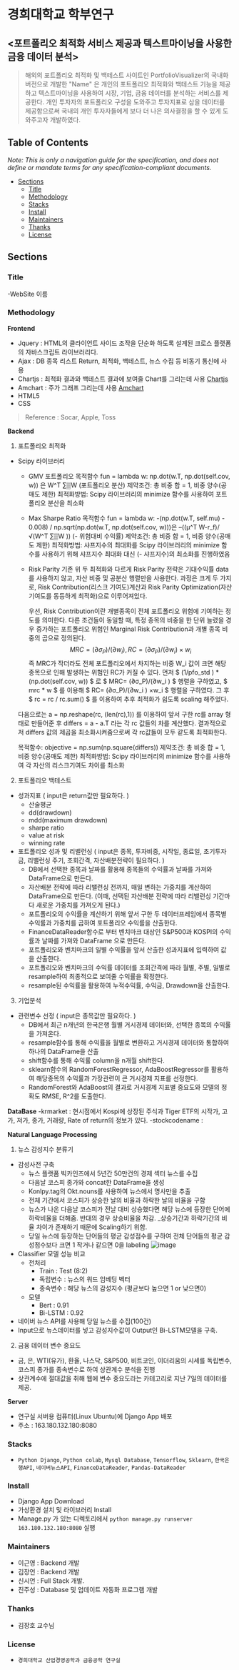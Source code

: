 # 경희대학교 학부연구 
## <포트폴리오 최적화 서비스 제공과 텍스트마이닝을 사용한 금융 데이터 분석>

> 해외의 포트폴리오 최적화 및 백테스트 사이트인 PortfolioVisualizer의 국내화 버전으로 개발한 "Name" 은 개인의 포트폴리오 최적화와 백테스트 기능을 제공하고 텍스트마이닝을 사용하여 시장, 기업, 금융 데이터를 분석하는 서비스를 제공한다. 개인 투자자의 포트폴리오 구성을 도와주고 투자지표로 삼을 데이터를 제공함으로써 국내의 개인 투자자들에게 보다 더 나은 의사결정을 할 수 있게 도와주고자 개발하였다.

## Table of Contents
_Note: This is only a navigation guide for the specification, and does not define or mandate terms for any specification-compliant documents._

- [Sections](#sections)
  - [Title](#title)
  - [Methodology](#methodology)
  - [Stacks](#stacks)
  - [Install](#install)
  - [Maintainers](#maintainers)
  - [Thanks](#thanks)
  - [License](#license)

## Sections

### Title
-WebSite 이름

### Methodology

**Frontend**
- Jquery : HTML의 클라이언트 사이드 조작을 단순화 하도록 설계된 크로스 플랫폼의 자바스크립트 라이브러리다.
- Ajax :  DB 종목 리스트 Return, 최적화, 백테스트, 뉴스 수집 등 비동기 통신에 사용
- Chartjs : 최적화 결과와 백테스트 결과에 보여줄 Chart를 그리는데 사용 [Chartjs](https://github.com/chartjs/Chart.js)
- Amchart : 주가 그래프 그리는데 사용 [Amchart](https://github.com/amcharts/amcharts4)
- HTML5
- CSS
> Reference : Socar, Apple, Toss

**Backend**

1. 포트폴리오 최적화
  - Scipy 라이브러리 
	  * GMV 포트폴리오
	    목적함수 fun = lambda w: np.dot(w.T, np.dot(self.cov, w)) 은  W^T ∑▒W   (포트폴리오 분산)
	    제약조건: 총 비중 합 = 1, 비중 양수(공매도 제한)
	    최적화방법: Scipy 라이브러리의 minimize 함수를 사용하여 포트폴리오 분산을 최소화
	  * Max Sharpe Ratio
	    목적함수 fun = lambda w: -(np.dot(w.T, self.mu) - 0.008) / np.sqrt(np.dot(w.T, np.dot(self.cov, w)))은 –((μ^T W-r_f)/√(W^T ∑▒W  )) (- 위험대비 수익률)
	    제약조건: 총 비중 합 = 1, 비중 양수(공매도 제한)
	    최적화방법: 샤프지수의 최대화를 Scipy 라이브러리의 minimize 함수를 사용하기 위해 샤프지수 최대화 대신 (- 샤프지수)의 최소화를 진행하였음
	  * Risk Parity 
	    기존 위 두 최적화와 다르게 Risk Parity 전략은 기대수익률 data를 사용하지 않고, 자산 비중 및 공분산 행렬만을 사용한다. 과정은 크게 두 가지로, Risk Contribution(리스크 기여도)계산과         Risk Parity Optimization(자산 기여도를 동등하게 최적화)으로 이루어져있다. 

	    우선, Risk Contribution이란 개별종목이 전체 포트폴리오 위험에 기여하는 정도를 의미한다. 다른 조건들이 동일할 때, 특정 종목의 비중을 한 단위 늘렸을 경우 증가하는 포트폴리오 위험인           Marginal Risk Contribution과 개별 종목 비중의 곱으로 정의된다. 
	    $$ MRC=  (∂σ_P)/(∂w_i )  ,RC=  (∂σ_P)/(∂w_i )  ×w_i $$
	    즉 MRC가 작더라도 전체 포트폴리오에서 차지하는 비중 W_i 값이 크면 해당 종목으로 인해 발생하는 위험인 RC가 커질 수 있다. 
	    먼저 $ (1/pfo_std ) * (np.dot(self.cov, w)) $ 로 $ MRC=  (∂σ_P)/(∂w_i ) $ 행렬을 구하였고, $ mrc * w $ 를 이용해 $ RC=  (∂σ_P)/(∂w_i )  ×w_i $ 행렬을 구하였다. 그 후 $ rc = rc / rc.sum() $ 를 이용하여 추후 최적화가 쉽도록 scaling 해주었다.
    
    다음으로는 a = np.reshape(rc, (len(rc),1)) 를 이용하여 앞서 구한 rc를 array 형태로 만들어준 후 differs = a - a.T 라는 각 rc 값들의 차를 계산했다. 결과적으로 저 differs 값의 제곱을       최소화시켜줌으로써 각 rc값들이 모두 같도록 최적화한다. 

    목적함수: objective = np.sum(np.square(differs))
    제약조건: 총 비중 합 = 1, 비중 양수(공매도 제한)
    최적화방법: Scipy 라이브러리의 minimize 함수를 사용하여 각 자산의 리스크기여도 차이를 최소화

2. 포트폴리오 백테스트
  - 성과지표 ( input은 return값만 필요하다. )
    * 산술평균
    * dd(drawdown)
    * mdd(maximum drawdown)
    * sharpe ratio
    * value at risk
    * winning rate
  - 포트폴리오 성과 및 리밸런싱 ( input은 종목, 투자비중, 시작일, 종료일, 초기투자금, 리밸런싱 주기, 
  조회간격, 자산배분전략이 필요하다. )
    * DB에서 선택한 종목과 날짜를 활용해 종목들의 수익률과 날짜를 가져와 DataFrame으로 만든다.
    * 자산배분 전략에 따라 리밸런싱 전까지, 매일 변하는 가중치를 계산하여 DataFrame으로 만든다.
      (이때, 선택된 자산배분 전략에 따라 리밸런싱 기간마다 새로운 가중치를 가져오게 된다.)
    * 포트폴리오의 수익률을 계산하기 위해 앞서 구한 두 데이터프레임에서 종목별 수익률과 가중치를 
      곱하여 포트폴리오 수익률을 산출한다.
    * FinanceDataReader함수로 부터 벤치마크 대상인 S&P500과 KOSPI의 수익률과 날짜를 가져와 DataFrame
      으로 만든다.
    * 포트폴리오와 벤치마크의 일별 수익률을 앞서 산출한 성과지표에 입력하여 값을 산출한다.
    * 포트폴리오와 벤치마크의 수익률 데이터를 조회간격에 따라 월별, 주별, 일별로 resample하여 최종적으로 보여줄 수익률을 확정한다.
    * resample된 수익률을 활용하여 누적수익률, 수익금, Drawdown을 산출한다. 
    

3. 기업분석
  - 관련변수 선정 ( input은 종목값만 필요하다. ) 
    * DB에서 최근 n개년의 한국은행 월별 거시경제 데이터와, 선택한 종목의 수익률을 가져온다.
    * resample함수를 통해 수익률을 월별로 변환하고 거시경제 데이터와 통합하여 하나의 DataFrame을 산출
    * shift함수를 통해 수익률 column을 n개월 shift한다.
    * sklearn함수의 RandomForestRegressor, AdaBoostRegressor를 활용하여 해당종목의 수익률과 가장관련이 큰 거시경제 지표를 선정한다. 
    * RandomForest와 AdaBoost의 결과로 거시경제 지표별 중요도와 모델의 정확도 RMSE, R^2를 도출한다.

**DataBase**
-krmarket : 현시점에서 Kospi에 상장된 주식과 Tiger ETF의 시작가, 고가, 저가, 종가, 거래량, Rate of return의 정보가 있다. 
-stockcodename : 

**Natural Language Processing**
1. 뉴스 감성지수 분류기
  - 감성사전 구축 
    * 뉴스 플랫폼 빅카인즈에서 5년간 50만건의 경제 섹터 뉴스를 수집
    * 다음날 코스피 종가와 concat한 DataFrame을 생성
    * Konlpy.tag의 Okt.nouns를 사용하여 뉴스에서 명사만을 추출
    * 전체 기간에서 코스피가 상승한 날의 비율과 하락한 날의 비율을 구함
    * 뉴스가 나온 다음날 코스피가 전날 대비 상승했다면 해당 뉴스에 등장한 단어에 하락비율을 더해줌. 반대의 경우 상승비율을 차감.
    _상승기간과 하락기간의 비율 차이가 존재하기 때문에 Scaling하기 위함.
    * 당일 뉴스에 등장하는 단어들의 평균 감성점수를 구하여 전체 단어들의 평균 감성점수보다 크면 1 작거나 같으면 0을 labeling
  ![image](https://user-images.githubusercontent.com/56333934/118783559-2646a280-b8ca-11eb-9ed3-7cfd27233bdc.png)
  - Classifier 모델 성능 비교
    * 전처리
      - Train : Test (8:2) 
      - 독립변수 : 뉴스의 워드 임베딩 벡터
      - 종속변수 : 해당 뉴스의 감성지수 (평균보다 높으면 1 or 낮으면0)
    * 모델 
      - Bert : 0.91
      - Bi-LSTM : 0.92
  - 네이버 뉴스 API를 사용해 당일 뉴스를 수집(100건) 
  - Input으로 뉴스데이터를 넣고 감성지수값이 Output인 Bi-LSTM모델을 구축.
2. 금융 데이터 변수 중요도
  - 금, 은, WTI(유가), 환율, 나스닥, S&P500, 비트코인, 이더리움의 시세를 독립변수, 코스피 종가를 종속변수로 하여 상관계수 분석을 진행
  - 상관계수에 절대값을 취해 웹에 변수 중요도라는 카테고리로 지난 7일의 데이터를 제공.

**Server**
- 연구실 서버용 컴퓨터(Linux Ubuntu)에 Django App 배포
- 주소 : 163.180.132.180:8080

### Stacks
- `Python Django`, `Python colab`, `Mysql Database`, `Tensorflow`, `Sklearn`, `한국은행API`, `네이버뉴스API`, `FinanceDataReader`, `Pandas-DataReader`

### Install
- Django App Download
- 가상환경 설치 및 라이브러리 Install
- Manage.py 가 있는 디렉토리에서 `python manage.py runserver 163.180.132.180:8080` 실행

### Maintainers
- 이근영 : Backend 개발
- 김장언 : Backend 개발
- 신시언 : Full Stack 개발. 
- 진주성 : Database 및 업데이트 자동화 프로그램 개발

### Thanks
- 김장호 교수님

### License
- `경희대학교 산업경영공학과 금융공학 연구실`
